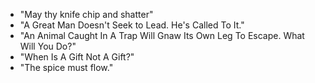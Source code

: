 - "May thy knife chip and shatter"
- "A Great Man Doesn't Seek to Lead. He's Called To It."
- "An Animal Caught In A Trap Will Gnaw Its Own Leg To Escape. What Will You Do?"
- "When Is A Gift Not A Gift?"
- "The spice must flow."
